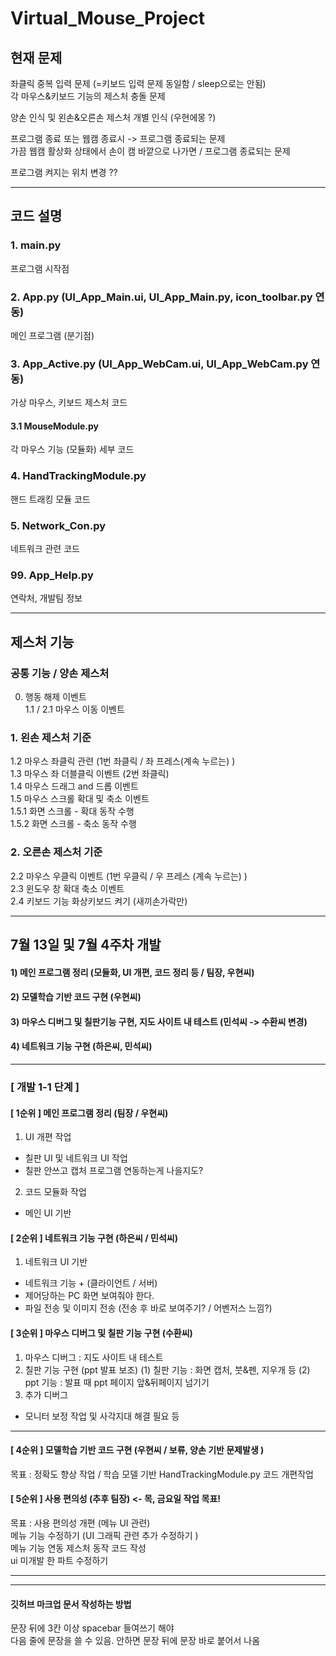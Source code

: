 # Virtual_Mouse_Project

## 현재 문제
좌클릭 중복 입력 문제 (=키보드 입력 문제 동일함 / sleep으로는 안됨)     
각 마우스&키보드 기능의 제스처 충돌 문제     

양손 인식 및 왼손&오른손 제스처 개별 인식  (우현에몽 ?)     

프로그램 종료 또는 웹캠 종료시 -> 프로그램 종료되는 문제     
가끔 웹캠 활상화 상태에서 손이 캠 바깥으로 나가면 / 프로그램 종료되는 문제     

프로그램 켜지는 위치 변경 ?? 

------------------------------------
## 코드 설명

### 1. main.py     
프로그램 시작점      

### 2. App.py (UI_App_Main.ui, UI_App_Main.py, icon_toolbar.py 연동)     
메인 프로그램 (분기점)      

### 3. App_Active.py (UI_App_WebCam.ui, UI_App_WebCam.py 연동)     
가상 마우스, 키보드 제스처 코드       

#### 3.1 MouseModule.py     
각 마우스 기능 (모듈화) 세부 코드       

### 4. HandTrackingModule.py     
핸드 트래킹 모듈 코드         

### 5. Network_Con.py     
네트워크 관련 코드 

### 99. App_Help.py    
연락처, 개발팀 정보

 -------------------------------------------
## 제스처 기능      
### 공통 기능 / 양손 제스처           
0. 행동 해제 이벤트     
1.1 / 2.1 마우스 이동 이벤트     

### 1. 왼손 제스처 기준      
1.2 마우스 좌클릭 관련 (1번 좌클릭 / 좌 프레스(계속 누르는) )     
1.3 마우스 좌 더블클릭 이벤트 (2번 좌클릭)     
1.4 마우스 드래그 and 드롭 이벤트     
1.5 마우스 스크롤 확대 및 축소 이벤트     
1.5.1 화면 스크롤 - 확대 동작 수행     
1.5.2 화면 스크롤 - 축소 동작 수행     

### 2. 오른손 제스처 기준 
2.2 마우스 우클릭 이벤트 (1번 우클릭 / 우 프레스 (계속 누르는) )     
2.3 윈도우 창 확대 축소 이벤트     
2.4 키보드 기능 화상키보드 켜기 (새끼손가락만)     

 -------------------------------------------
## 7월 13일 및 7월 4주차 개발 
#### 1) 메인 프로그램 정리 (모듈화, UI 개편, 코드 정리 등 / 팀장, 우현씨) 
#### 2) 모델학습 기반 코드 구현 (우현씨)
#### 3) 마우스 디버그 및 칠판기능 구현, 지도 사이트 내 테스트 (민석씨 -> 수환씨 변경) 
#### 4) 네트워크 기능 구현 (하은씨, 민석씨)

 -------------------------------------------
### [ 개발 1-1 단계 ]     
#### [ 1순위 ] 메인 프로그램 정리 (팀장 / 우현씨)  
1) UI 개편 작업
- 칠판 UI 및 네트워크 UI 작업 
- 칠판 안쓰고 캡처 프로그램 연동하는게 나을지도? 

2) 코드 모듈화 작업
- 메인 UI 기반      

#### [ 2순위 ] 네트워크 기능 구현 (하은씨 / 민석씨) 
1) 네트워크 UI 기반 
- 네트워크 기능 + (클라이언트 / 서버)
- 제어당하는 PC 화면 보여줘야 한다.
- 파일 전송 및 이미지 전송 (전송 후 바로 보여주기? / 어벤저스 느낌?) 

#### [ 3순위 ] 마우스 디버그 및 칠판 기능 구현 (수환씨)
1) 마우스 디버그 : 지도 사이트 내 테스트 
2) 칠판 기능 구현 (ppt 발표 보조)
(1) 칠판 기능 : 화면 캡처, 붓&펜, 지우개 등
(2) ppt 기능 : 발표 때 ppt 페이지 앞&뒤페이지 넘기기 
3) 추가 디버그 
- 모니터 보정 작업 및 사각지대 해결 필요 등

------------------------------------------------
#### [ 4순위 ] 모델학습 기반 코드 구현  (우현씨 / 보류, 양손 기반 문제발생 )     
목표 : 정확도 향상 작업  / 학습 모델 기반 HandTrackingModule.py 코드 개편작업 


#### [ 5순위 ] 사용 편의성 (추후 팀장) <- 목, 금요일 작업 목표! 
목표 : 사용 편의성 개편 (메뉴 UI 관련)    
메뉴 기능 수정하기 (UI 그래픽 관련 추가 수정하기 )    
메뉴 기능 연동 제스처 동작 코드 작성     
ui 미개발 한 파트 수정하기         


------------------------------------------------

------------------------------------------------
#### 깃허브 마크업 문서 작성하는 방법
문장 뒤에      3칸 이상 spacebar 들여쓰기 해야      
다음 줄에 문장을 쓸 수 있음. 안하면 문장 뒤에 문장 바로 붙어서 나옴 

